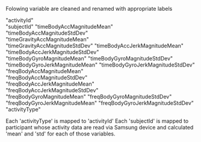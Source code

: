 Folowing variable are cleaned and renamed with appropriate labels

"activityId"	              
"subjectId"	
"timeBodyAccMagnitudeMean"	
"timeBodyAccMagnitudeStdDev"	
"timeGravityAccMagnitudeMean"	
"timeGravityAccMagnitudeStdDev"	
"timeBodyAccJerkMagnitudeMean"	
"timeBodyAccJerkMagnitudeStdDev"	
"timeBodyGyroMagnitudeMean"	
"timeBodyGyroMagnitudeStdDev"	
"timeBodyGyroJerkMagnitudeMean"	
"timeBodyGyroJerkMagnitudeStdDev"	
"freqBodyAccMagnitudeMean"	
"freqBodyAccMagnitudeStdDev"	
"freqBodyAccJerkMagnitudeMean"	
"freqBodyAccJerkMagnitudeStdDev"	
"freqBodyGyroMagnitudeMean"	
"freqBodyGyroMagnitudeStdDev"	
"freqBodyGyroJerkMagnitudeMean"	
"freqBodyGyroJerkMagnitudeStdDev"	
"activityType"

Each 'activityType' is mapped to 'activityId'
Each 'subjectId' is mapped to participant whose activity data are read via Samsung device and calculated 'mean' and 'std' for each of those variables.
